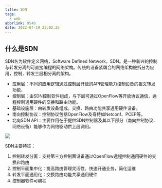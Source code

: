 ```yaml
---
title: SDN
tags:
  - web
abbrlink: 9540
date: 2022-04-19 23:02:25
---
```


## 什么是SDN

SDN名为软件定义网络，Software Defined Network，SDN。是一种新兴的控制与转发分离的可直接编程的网络架构。传统的设备紧耦合的网络架构被拆分为应用，控制，转发三层相分离的架构。

<!-- more -->
- 应用层：不同的应用逻辑通过控制层开放的API管理能力控制设备的报文转发功能。
- 控制层：由SDN控制软件组成，与下层可通过OpenFlow等开放协议通信，远程控制通用硬件的交换和路由功能。
- 基础设施层：由转发设备组成。交换、路由功能共享通用硬件设备。
- 南向控制协议：控制协议包括OpenFlow及奇特如Netconf、PCEP等。
- 北向SDN API：主要作用在于提供SDN控制器及其以下部分（南向控制协议、网络设备）能够作为网络驱动供上层调用。

<img src="http://tva1.sinaimg.cn/large/006WUTFIgy1h1ffod5zr2j30xm0jjqcj.jpg"/>

SDN主要特征：  
1. 控制转发分离：支持第三方控制面设备通过OpenFlow远程控制通用硬件的交换和路由
2. 控制平面集中化：提高路由管理灵活性，快速开通业务，简化运维
3. 转发平面通用化：交换路由功能共享通用硬件
4. 控制器软件可编程